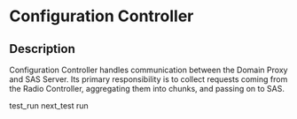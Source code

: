 # Configuration Controller

## Description
Configuration Controller handles communication between the Domain Proxy and SAS Server.
Its primary responsibility is to collect requests coming from the Radio Controller, aggregating them into chunks, and passing on to SAS.


test_run
next_test run
